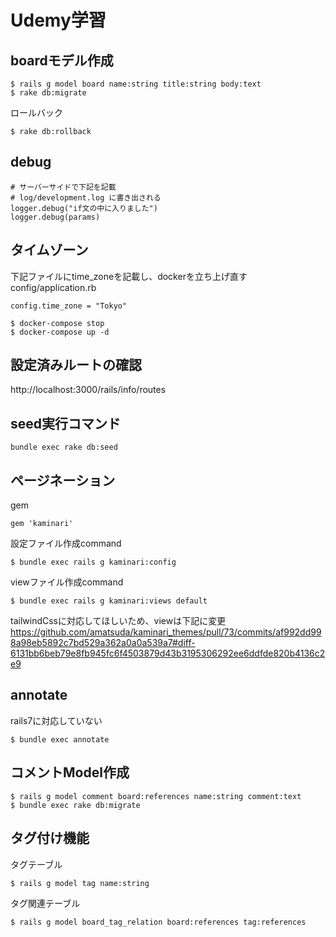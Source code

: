 # Udemy学習

## boardモデル作成

```angular2html
$ rails g model board name:string title:string body:text
$ rake db:migrate
```

ロールバック
```angular2html
$ rake db:rollback
```

## debug

```デバッグ
# サーバーサイドで下記を記載
# log/development.log に書き出される
logger.debug("if文の中に入りました")
logger.debug(params)
```

## タイムゾーン

下記ファイルにtime_zoneを記載し、dockerを立ち上げ直す
config/application.rb
```angular2html
config.time_zone = "Tokyo"
```

```angular2html
$ docker-compose stop
$ docker-compose up -d
```

## 設定済みルートの確認

http://localhost:3000/rails/info/routes


## seed実行コマンド

```angular2html
bundle exec rake db:seed
```

## ページネーション

gem
```angular2html
gem 'kaminari'
```

設定ファイル作成command
```angular2html
$ bundle exec rails g kaminari:config
```
viewファイル作成command
```angular2html
$ bundle exec rails g kaminari:views default
```

tailwindCssに対応してほしいため、viewは下記に変更
https://github.com/amatsuda/kaminari_themes/pull/73/commits/af992dd998a98eb5892c7bd529a362a0a0a539a7#diff-6131bb6beb79e8fb945fc6f4503879d43b3195306292ee6ddfde820b4136c2e9

## annotate

rails7に対応していない

```angular2html
$ bundle exec annotate
```

## コメントModel作成

```angular2html
$ rails g model comment board:references name:string comment:text 
$ bundle exec rake db:migrate
```

## タグ付け機能

タグテーブル
```angular2htmlr
$ rails g model tag name:string
```

タグ関連テーブル
```angular2html
$ rails g model board_tag_relation board:references tag:references
```